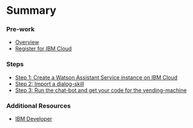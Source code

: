 # Summary

<!-- Rules of SUMMARY.md are here: https://docs.gitbook.com/integrations/github/content-configuration#summary -->
<!-- All headings MUST be THREE hashmarks (###) -->
<!-- Indented bullets (4 spaces) will make the first line be a section -->

### Pre-work

* [Overview](pre-work/README.md)
* [Register for IBM Cloud](pre-work/1-REGISTER.md)

### Steps

* [Step 1: Create a Watson Assistant Service instance on IBM Cloud](exercise-01/README.md)
* [Step 2: Import a dialog-skill](exercise-02/README.md)
* [Step 3: Run the chat-bot and get your code for the vending-machine](exercise-03/README.md)

### Additional Resources

* [IBM Developer]()

